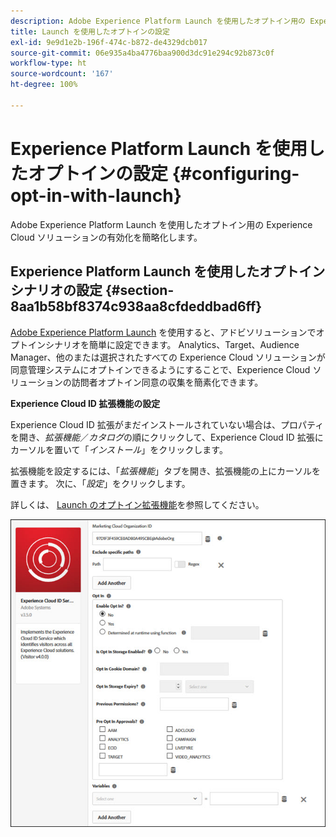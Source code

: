 ```yaml
---
description: Adobe Experience Platform Launch を使用したオプトイン用の Experience Cloud ソリューションの有効化を簡略化します。
title: Launch を使用したオプトインの設定
exl-id: 9e9d1e2b-196f-474c-b872-de4329dcb017
source-git-commit: 06e935a4ba4776baa900d3dc91e294c92b873c0f
workflow-type: ht
source-wordcount: '167'
ht-degree: 100%

---
```


# Experience Platform Launch を使用したオプトインの設定 {#configuring-opt-in-with-launch}

Adobe Experience Platform Launch を使用したオプトイン用の Experience Cloud ソリューションの有効化を簡略化します。

## Experience Platform Launch を使用したオプトインシナリオの設定 {#section-8aa1b58bf8374c938aa8cfdeddbad6ff}

[Adobe Experience Platform Launch](https://experienceleague.adobe.com/docs/launch/using/home.html?lang=ja) を使用すると、アドビソリューションでオプトインシナリオを簡単に設定できます。 Analytics、Target、Audience Manager、他のまたは選択されたすべての Experience Cloud ソリューションが同意管理システムにオプトインできるようにすることで、Experience Cloud ソリューションの訪問者オプトイン同意の収集を簡素化できます。

**Experience Cloud ID 拡張機能の設定**

Experience Cloud ID 拡張がまだインストールされていない場合は、プロパティを開き、*拡張機能*／*カタログ*&#x200B;の順にクリックして、Experience Cloud ID 拡張にカーソルを置いて「*インストール*」をクリックします。

拡張機能を設定するには、「*拡張機能*」タブを開き、拡張機能の上にカーソルを置きます。 次に、「*設定*」をクリックします。

詳しくは、 [Launch のオプトイン拡張機能](https://experienceleague.adobe.com/docs/launch/using/extensions-ref/adobe-extension/id-service-extension/overview.html?lang=ja)を参照してください。

![](assets/optin-launch.jpg)
